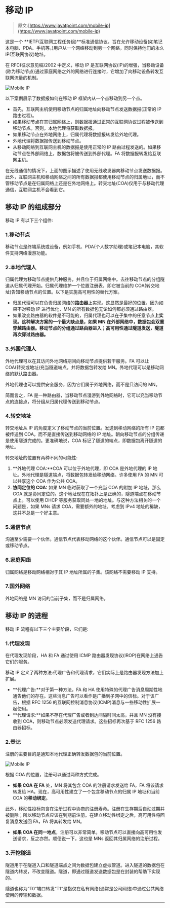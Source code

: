 # 移动 IP

> 原文:[https://www.javatpoint.com/mobile-ip](https://www.javatpoint.com/mobile-ip)

这是一个 **IETF(互联网工程任务组)**标准通信协议，旨在允许移动设备(如笔记本电脑、PDA、手机等。)用户从一个网络移动到另一个网络，同时保持他们的永久 IP(互联网协议)地址。

在 RFC(征求意见稿)2002 中定义，移动 IP 是互联网协议(IP)的增强，当移动设备(称为移动节点)通过家庭网络之外的网络进行连接时，它增加了向移动设备转发互联网流量的机制。

![Mobile IP](../Images/1007f94039a19526f38b2900ab8d9977.png)

以下案例展示了数据报如何在移动 IP 框架内从一个点移动到另一个点。

*   首先，互联网主机使用移动节点的归属地址向移动节点发送数据报(正常的 IP 路由过程)。
*   如果移动节点在其归属网络上，则数据报通过正常的互联网协议过程被传送到移动节点。否则，本地代理将获取数据报。
*   如果移动节点在外地网络上，归属代理将数据报转发给外地代理。
*   外地代理将数据报传送到移动节点。
*   从移动网络到互联网主机的数据报是使用正常的 IP 路由过程发送的。如果移动节点在外部网络上，数据包将被传送到外部代理。FA 将数据报转发给互联网主机。

在无线通信的情况下，上面的图示描述了使用无线收发器向移动节点发送数据报。此外，互联网主机和移动网络之间的所有数据报都使用移动节点的归属地址，而不管移动节点是在归属网络上还是在外地网络上。转交地址(COA)仅用于与移动代理通信，互联网主机不会看到它。

## 移动 IP 的组成部分

移动 IP 有以下三个组件:

### 1.移动节点

移动节点是终端系统或设备，例如手机、PDA(个人数字助理)或笔记本电脑，其软件支持网络漫游功能。

### 2.本地代理人

归属代理为移动节点提供几种服务，并且位于归属网络中。去往移动节点的分组隧道从归属代理开始。归属代理维护一个位置注册表，即它被当前的 COA(转交地址)告知移动节点的位置。以下是实施高可用性的替代方案。

*   归属代理可以在负责归属网络的**路由器**上实现。这显然是最好的位置，因为如果不对移动 IP 进行优化，MN 的所有数据包无论如何都必须通过路由器。
*   如果改变路由器的软件是不可能的，归属代理也可以在子集中的任意节点**上实现。这种解决方案的一个最大缺点是，如果 MN 在外部网络中，数据包会双重穿越路由器。移动节点的分组通过路由器进入；高可用性通过隧道发送，隧道再次穿过路由器。**

### 3.外国代理人

外地代理可以在其访问外地网络期间向移动节点提供若干服务。FA 可以让 COA(转交或地址)充当隧道端点，并将数据包转发给 MN。外地代理可以是移动网络的默认路由器。

外地代理也可以提供安全服务，因为它们属于外地网络，而不是只访问的 MN。

简而言之，FA 是一种路由器，当移动节点漫游到外地网络时，它可以充当移动节点的连接点，将分组从归属代理传送到移动节点。

### 4.转交地址

转交地址从 IP 的角度定义了移动节点的当前位置。发送到移动网络的所有 IP 包都被传送到 COA，而不是直接传送到移动网络的 IP 地址。朝向移动节点的分组传递是使用隧道完成的。更准确地说，COA 标记了隧道的端点，即数据包离开隧道的地址。

转交地址的位置有两种不同的可能性:

1.  **外地代理 COA:**COA 可以位于外地代理，即 COA 是外地代理的 IP 地址。外地代理是隧道端点，将数据包转发给移动网络。许多使用 FA 的 MN 可以共享这个 COA 作为公共 COA。
2.  **协同定位的 COA:** 如果 MN 临时获取了一个充当 COA 的附加 IP 地址，那么 COA 就是协同定位的。这个地址现在在拓扑上是正确的，隧道端点在移动节点上。可以使用 DHCP 等服务获取同处一地的地址。与这种方法相关的一个问题是，如果 MNs 请求 COA，需要额外的地址。考虑到 IPv4 地址的稀缺，这并不总是一个好主意。

### 5.通信节点

沟通至少需要一个伙伴。通信节点代表移动网络的这个伙伴。通信节点可以是固定或移动节点。

### 6.家庭网络

归属网络是移动网络相对于其 IP 地址所属的子集。该网络不需要移动 IP 支持。

### 7.国外网络

外地网络是 MN 访问的当前子集，而不是归属网络。

## 移动 IP 的进程

移动 IP 流程有以下三个主要阶段，它们是:

### 1.代理发现

在代理发现阶段，HA 和 FA 通过使用 ICMP 路由器发现协议(IROP)在网络上通告它们的服务。

移动 IP 定义了两种方法:代理广告和代理请求，它们实际上是路由器发现方法加上扩展。

*   **代理广告:**对于第一种方法，FA 和 HA 使用特殊的代理广告消息周期性地通告他们的存在。这些消息广告可以看作是广播到子网中的信标。对于该广告，根据 RFC 1256 的互联网控制消息协议(ICMP)消息与一些移动性扩展一起使用。
*   **代理请求:**如果不存在代理广告或者到达间隔时间太高，并且 MN 没有接收到 COA，则移动节点必须发送代理请求。这些招标再次基于 RFC 1256 路由器招标。

### 2.登记

注册的主要目的是通知本地代理正确转发数据包的当前位置。

![Mobile IP](../Images/faab60e44ac731bac283c0cd5537dfc3.png)

根据 COA 的位置，注册可以通过两种方式完成。

*   **如果 COA 在 FA** 处，MN 将其包含 COA 的注册请求发送给 FA，FA 将该请求转发给 HA。现在，高可用性建立了一个包含移动节点的归属 IP 地址和当前 COA 的**移动绑定**。

此外，移动性投标包含在注册过程中协商的注册寿命。注册在生存期后自动过期并被删除；所以移动节点应该在到期前注册。在建立移动性绑定之后，高可用性将回复消息发送回 FA，FA 将其转发给 MN。

*   **如果 COA 在同一地点**，注册可以非常简单。移动节点可以直接向高可用性发送请求，反之亦然。顺便说一下，这也是 MNs 返回其归属网络的注册过程。

### 3.开挖隧道

隧道用于在隧道入口和隧道端点之间为数据包建立虚拟管道。进入隧道的数据包在隧道内转发，不改变隧道。隧道，即通过隧道发送数据包是在封装的帮助下实现的。

隧道也称为“T0”端口转发“T1”是指仅在私有网络(通常是公司网络)中通过公共网络使用的传输和数据。

* * *